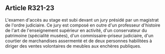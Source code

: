 Article R321-23
----
L'examen d'accès au stage est subi devant un jury présidé par un magistrat de
l'ordre judiciaire. Ce jury est composé en outre d'un professeur d'histoire de
l'art de l'enseignement supérieur en activité, d'un conservateur du patrimoine
(spécialité musées), d'un commissaire-priseur judiciaire, d'un courtier de
marchandises assermenté et de deux personnes habilitées à diriger des ventes
volontaires de meubles aux enchères publiques.

